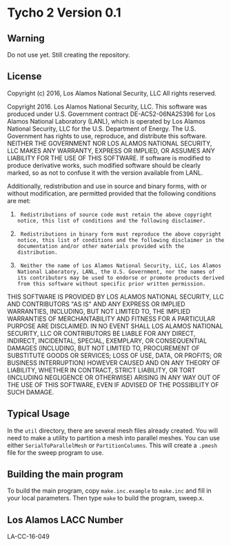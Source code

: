 # Tycho 2 Version 0.1


## Warning
Do not use yet.
Still creating the repository.

## License

Copyright (c) 2016, Los Alamos National Security, LLC
All rights reserved.

Copyright 2016. Los Alamos National Security, LLC. This software was produced under U.S. Government contract DE-AC52-06NA25396 for Los Alamos National Laboratory (LANL), which is operated by Los Alamos National Security, LLC for the U.S. Department of Energy. The U.S. Government has rights to use, reproduce, and distribute this software.  NEITHER THE GOVERNMENT NOR LOS ALAMOS NATIONAL SECURITY, LLC MAKES ANY WARRANTY, EXPRESS OR IMPLIED, OR ASSUMES ANY LIABILITY FOR THE USE OF THIS SOFTWARE.  If software is modified to produce derivative works, such modified software should be clearly marked, so as not to confuse it with the version available from LANL.

Additionally, redistribution and use in source and binary forms, with or without modification, are permitted provided that the following conditions are met:
1.      Redistributions of source code must retain the above copyright notice, this list of conditions and the following disclaimer.
2.      Redistributions in binary form must reproduce the above copyright notice, this list of conditions and the following disclaimer in the documentation and/or other materials provided with the distribution.
3.      Neither the name of Los Alamos National Security, LLC, Los Alamos National Laboratory, LANL, the U.S. Government, nor the names of its contributors may be used to endorse or promote products derived from this software without specific prior written permission.
THIS SOFTWARE IS PROVIDED BY LOS ALAMOS NATIONAL SECURITY, LLC AND CONTRIBUTORS "AS IS" AND ANY EXPRESS OR IMPLIED WARRANTIES, INCLUDING, BUT NOT LIMITED TO, THE IMPLIED WARRANTIES OF MERCHANTABILITY AND FITNESS FOR A PARTICULAR PURPOSE ARE DISCLAIMED. IN NO EVENT SHALL LOS ALAMOS NATIONAL SECURITY, LLC OR CONTRIBUTORS BE LIABLE FOR ANY DIRECT, INDIRECT, INCIDENTAL, SPECIAL, EXEMPLARY, OR CONSEQUENTIAL DAMAGES (INCLUDING, BUT NOT LIMITED TO, PROCUREMENT OF SUBSTITUTE GOODS OR SERVICES; LOSS OF USE, DATA, OR PROFITS; OR BUSINESS INTERRUPTION) HOWEVER CAUSED AND ON ANY THEORY OF LIABILITY, WHETHER IN CONTRACT, STRICT LIABILITY, OR TORT (INCLUDING NEGLIGENCE OR OTHERWISE) ARISING IN ANY WAY OUT OF THE USE OF THIS SOFTWARE, EVEN IF ADVISED OF THE POSSIBILITY OF SUCH DAMAGE.

## Typical Usage

In the `util` directory, there are several mesh files already created.
You will need to make a utility to partition a mesh into parallel meshes.
You can use either `SerialToParallelMesh` or `PartitionColumns`.
This will create a `.pmesh` file for the sweep program to use.

## Building the main program

To build the main program, copy `make.inc.example` to `make.inc` and fill in your local parameters.
Then type `make` to build the program, sweep.x.


## Los Alamos LACC Number
LA-CC-16-049
